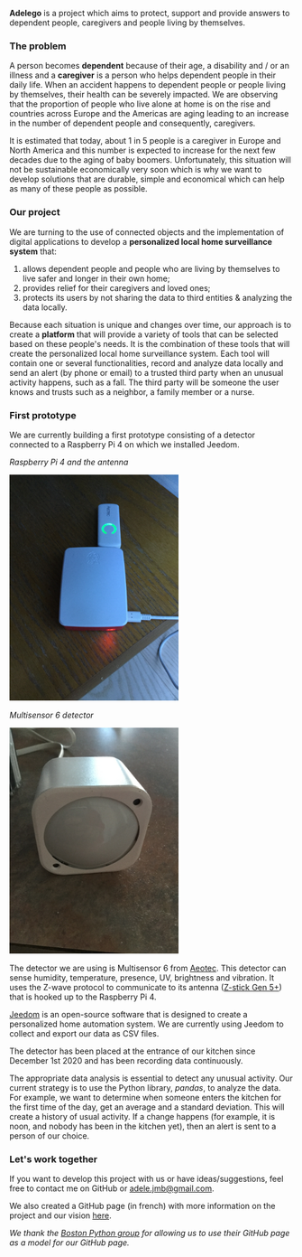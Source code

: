 **Adelego** is a project which aims to protect, support and provide answers to dependent people, caregivers and people living by themselves. 

### The problem
A person becomes **dependent** because of their age, a disability and / or an illness and a **caregiver** is a person who helps dependent people in their daily life. When an accident happens to dependent people or people living by themselves, their health can be severely impacted. We are observing that the proportion of people who live alone at home is on the rise and countries across Europe and the Americas are aging leading to an increase in the number of dependent people and consequently, caregivers.

It is estimated that today, about 1 in 5 people is a caregiver in Europe and North America and this number is expected to increase for the next few decades due to the aging of baby boomers. Unfortunately, this situation will not be sustainable economically very soon which is why we want to develop solutions that are durable, simple and economical which can help as many of these people as possible.

### Our project
We are turning to the use of connected objects and the implementation of digital applications to develop a **personalized local home surveillance system** that:
1. allows dependent people and people who are living by themselves to live safer and longer in their own home;
2. provides relief for their caregivers and loved ones;
3. protects its users by not sharing the data to third entities & analyzing the data locally.

Because each situation is unique and changes over time, our approach is to create a **platform** that will provide a variety of tools that can be selected based on these people's needs. It is the combination of these tools that will create the personalized local home surveillance system.
Each tool will contain one or several functionalities, record and analyze data locally and send an alert (by phone or email) to a trusted third party when an unusual activity happens, such as a fall. The third party will be someone the user knows and trusts such as a neighbor, a family member or a nurse.

### First prototype
We are currently building a first prototype consisting of a detector connected to a Raspberry Pi 4 on which we installed Jeedom.

*Raspberry Pi 4 and the antenna*

<img src="assets/images/IMG_3160.jpg"	title="Raspberry Pi 4 and the antenna" width="300" height="400" /> 

*Multisensor 6 detector*

<img src="assets/images/IMG_3163.jpg"	title="Multisensor 6 detector" width="300" height="400" /> 

The detector we  are using is Multisensor 6 from [Aeotec](https://aeotec.com/z-wave-sensor/). This detector can sense humidity, temperature, presence, UV, brightness and vibration. It uses the Z-wave protocol to communicate to its antenna ([Z-stick Gen 5+](https://aeotec.com/z-wave-usb-stick/)) that is hooked up to the Raspberry Pi 4.

[Jeedom](https://www.jeedom.com/en/) is an open-source software that is designed to create a personalized home automation system. We are currently using Jeedom to collect and export our data as CSV files.

The detector has been placed at the entrance of our kitchen since December 1st 2020 and has been recording data continuously.

The appropriate data analysis is essential to detect any unusual activity. Our current strategy is to use the Python library, *pandas*, to analyze the data. For example, we want to determine when someone enters the kitchen for the first time of the day, get an average and a standard deviation. This will create a history of usual activity. If a change happens (for example, it is noon, and nobody has been in the kitchen yet), then an alert is sent to a person of our choice. 

### Let's work together
If you want to develop this project with us or have ideas/suggestions, feel free to contact me on GitHub or <adele.jmb@gmail.com>.

We also created a GitHub page (in french) with more information on the project and our vision [here](https://mbonnemaison.github.io/adelego/).

*We thank the [Boston Python group](https://about.bostonpython.com) for allowing us to use their GitHub page as a model for our GitHub page.*